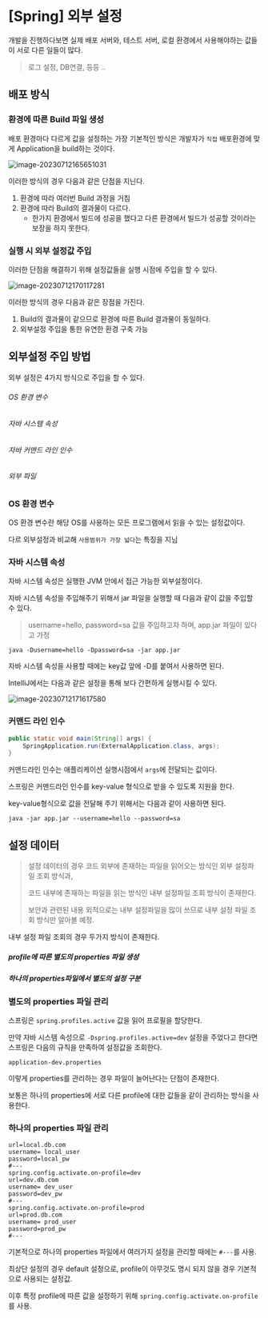 # [Spring] 외부 설정

개발을 진행하다보면 실제 배포 서버와, 테스트 서버, 로컬 환경에서 사용해야하는 값들이 서로 다른 일들이 많다. 

> 로그 설정, DB연결, 등등 .. 

## 배포 방식 

### 환경에 따른 Build 파일 생성

배포 환경마다 다르게 값을 설정하는 가장 기본적인 방식은 개발자가 `직접` 배포환경에 맞게 Application을 build하는 것이다. 

![image-20230712165651031](/Users/github/TIL/spring/images/Profiles/Profiles1.png)

이러한 방식의 경우 다음과 같은 단점을 지닌다. 

1. 환경에 따라 여러번 Build 과정을 거침
2. 환경에 따라 Build의 결과물이 다르다. 
   - 한가지 환경에서 빌드에 성공을 했다고 다른 환경에서 빌드가 성공할 것이라는 보장을 하지 못한다. 

### 실행 시 외부 설정값 주입

이러한 단점을 해결하기 위해 설정값들을 실행 시점에 주입을 할 수 있다. 

![image-20230712170117281](/Users/github/TIL/spring/images/Profiles/Profiles2.png)

이러한 방식의 경우 다음과 같은 장점을 가진다.

1. Build의 결과물이 같으므로 환경에 따른 Build 결과물이 동일하다. 
2. 외부설정 주입을 통한 유연한 환경 구축 가능 



## 외부설정 주입 방법

외부 설정은 4가지 방식으로 주입을 할 수 있다. 

###### OS 환경 변수 

###### 자바 시스템 속성

###### 자바 커맨드 라인 인수 

###### 외부 파일



### OS 환경 변수 

OS 환경 변수란 해당 OS를 사용하는 모든 프로그램에서 읽을 수 있는 설정값이다. 

다르 외부설정과 비교해 `사용범위가 가장 넓다`는 특징을 지님

### 자바 시스템 속성 

자바 시스템 속성은 실행한 JVM 안에서 접근 가능한 외부설정이다. 

자바 시스템 속성을 주입해주기 위해서 jar 파일을 실행할 때 다음과 같이 값을 주입할 수 있다. 

> username=hello, password=sa 값을 주입하고자 하며, app.jar 파일이 있다고 가정 

```shell
java -Dusername=hello -Dpassword=sa -jar app.jar 
```

자바 시스템 속성을 사용할 때에는 key값 앞에 -D를 붙여서 사용하면 된다. 

IntelliJ에서는 다음과 같은 설정을 통해 보다 간편하게 실행시킬 수 있다. 

![image-20230712171617580](/Users/github/TIL/spring/images/Profiles/Profiles3.png)

### 커맨드 라인 인수 

```java
public static void main(String[] args) {
    SpringApplication.run(ExternalApplication.class, args);
}
```

커맨드라인 인수는 애플리케이션 실행시점에서 `args`에 전달되는 값이다. 

스프링은 커맨드라인 인수를 key-value 형식으로 받을 수 있도록 지원을 한다. 

key-value형식으로 값을 전달해 주기 위해서는 다음과 같이 사용하면 된다. 

```shell
java -jar app.jar --username=hello --password=sa
```



## 설정 데이터 

> 설정 데이터의 경우 코드 외부에 존재하는 파일을 읽어오는 방식인 외부 설정파일 조회 방식과, 
>
> 코드 내부에 존재하는 파일을 읽는 방식인 내부 설정파일 조회 방식이 존재한다. 
>
> 보안과 관련된 내용 외적으로는 내부 설정파일을 많이 쓰므로 내부 설정 파일 조회 방식만 알아볼 예정.

내부 설정 파일 조회의 경우 두가지 방식이 존재한다. 

##### profile에 따른 별도의 properties 파일 생성 

##### 하나의 properties파일에서 별도의 설정 구분 



### 별도의 properties 파일 관리

스프링은 `spring.profiles.active` 값을 읽어 프로필을 할당한다. 

만약 자바 시스템 속성으로 `-Dspring.profiles.active=dev` 설정을 주었다고 한다면 스프링은 다음의 규칙을 만족하여 설정값을 조회한다. 

`application-dev.properties` 

이렇게 properties를 관리하는 경우 파일이 늘어난다는 단점이 존재한다. 

보통은 하나의 properties에 서로 다른 profile에 대한 값들을 같이 관리하는 방식을 사용한다. 



### 하나의 properties 파일 관리 

```properties
url=local.db.com
username= local_user
password=local_pw
#---
spring.config.activate.on-profile=dev
url=dev.db.com
username= dev_user
password=dev_pw
#---
spring.config.activate.on-profile=prod
url=prod.db.com
username= prod_user
password=prod_pw
#---
```

기본적으로 하나의 properties 파일에서 여러가지 설정을 관리할 때에는 `#---`를 사용.

최상단 설정의 경우 default 설정으로, profile이 아무것도 명시 되지 않을 경우 기본적으로 사용되는 설정값. 

이후 특정 profile에 따른 값을 설정하기 위해 `spring.config.activate.on-profile`를 사용.

